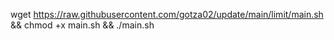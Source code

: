 wget https://raw.githubusercontent.com/gotza02/update/main/limit/main.sh && chmod +x main.sh && ./main.sh 

